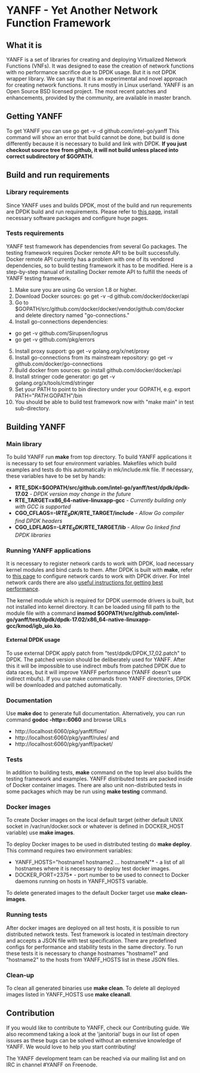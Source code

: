 # YANFF - Yet Another Network Function Framework 

## What it is
YANFF is a set of libraries for creating and deploying Virtualized Network Functions (VNFs). It was designed to ease the creation of network functions with no performance sacrifice due to DPDK usage. But it is not DPDK wrapper library. We can say that it is an experimental and novel approach for creating network functions. It runs mostly in Linux userland. 
YANFF is an Open Source BSD licensed project. The most recent patches and enhancements, provided by the community, are available in master branch.

## Getting YANFF
To get YANFF you can use go get -v -d github.com/intel-go/yanff
This command will show an error that build cannot be done, but build is done differently because it is necessary to build and link with DPDK. **If you just checkout source tree from github, it will not build unless placed into correct subdirectory of $GOPATH.**

## Build and run requirements
### Library requirements
Since YANFF uses and builds DPDK, most of the build and run requrements are DPDK build and run requirements. Please refer to [this page](http://dpdk.org/doc/guides/linux_gsg/sys_reqs.html "DPDK requirements"), install necessary software packages and configure huge pages.

### Tests requirements
YANFF test framework has dependencies from several Go packages. The testing framework requires Docker remote API to be built successfully. Docker remote API currently has a problem with one of its vendored dependencies, so to build testing framework it has to be modified. Here is a step-by-step manual of installing Docker remote API to fulfill the needs of YANFF testing framework.

1. Make sure you are using Go version 1.8 or higher.
2. Download Docker sources: go get -v -d github.com/docker/docker/api
3. Go to $GOPATH/src/github.com/docker/docker/vendor/github.com/docker and delete directory named "go-connections."
4. Install go-connections dependencies:
  * go get -v github.com/Sirupsen/logrus
  * go get -v github.com/pkg/errors
5. Install proxy support: go get -v golang.org/x/net/proxy
6. Install go-connections from its mainstream repository: go get -v github.com/docker/go-connections
7. Build docker from sources: go install github.com/docker/docker/api
8. Install stringer code generator: go get -v golang.org/x/tools/cmd/stringer
9. Set your PATH to point to bin directory under your GOPATH, e.g. export PATH="$PATH:$GOPATH"/bin
10. You should be able to build test framework now with "make main" in test sub-directory.

## Building YANFF
### Main library
To build YANFF run **make** from top directory. To build YANFF applications it is necessary to set four environment variables. Makefiles which build examples and tests do this automatically in mk/include.mk file. If necessary, these variables have to be set by hands:
* **RTE_SDK=$GOPATH/src/github.com/intel-go/yanff/test/dpdk/dpdk-17.02** _- DPDK version may change in the future_
* **RTE_TARGET=x86_64-native-linuxapp-gcc** _- Currently building only with GCC is supported_
* **CGO_CFLAGS=-I$RTE_SDK/$RTE_TARGET/include** _- Allow Go compiler find DPDK headers_
* **CGO_LDFLAGS=-L$RTE_SDK/$RTE_TARGET/lib** _- Allow Go linked find DPDK libraries_

### Running YANFF applications
It is necessary to register network cards to work with DPDK, load necessary kernel modules and bind cards to them. After DPDK is built with **make**, refer to [this page](http://dpdk.org/doc/guides/linux_gsg/build_dpdk.html "Binding network cards to DPDK driver") to configure network cards to work with DPDK driver. For Intel network cards there are also [useful instructions for getting best performance](http://dpdk.org/doc/guides/linux_gsg/nic_perf_intel_platform.html "Intel NICs performance advices").

The kernel module which is required for DPDK usermode drivers is built, but not installed into kernel directory. It can be loaded using fill path to the module file with a command **insmod $GOPATH/src/github.com/intel-go/yanff/test/dpdk/dpdk-17.02/x86_64-native-linuxapp-gcc/kmod/igb_uio.ko**.

#### External DPDK usage

To use external DPDK apply patch from "test/dpdk/DPDK_17_02.patch" to DPDK. The patched version should be deliberately used for YANFF. After this it will be impossible to use indirect mbufs from patched DPDK due to data races,  but it will improve YANFF performance (YANFF doesn't use indirect mbufs). If you use make commands from YANFF directories, DPDK will be downloaded and patched automatically.

### Documentation 
Use **make doc** to generate full documentation. Alternatively, you can run command **godoc -http=:6060** and browse URLs
* http://localhost:6060/pkg/yanff/flow/
* http://localhost:6060/pkg/yanff/rules/ and
* http://localhost:6060/pkg/yanff/packet/

### Tests
In addition to building tests, **make** command on the top level also builds the testing framework and examples. YANFF distributed tests are packed inside of Docker container images. There are also unit non-distributed tests in some packages which may be run using **make testing** command.

### Docker images
To create Docker images on the local default target (either default UNIX socket in /var/run/docker.sock or whatever is defined in DOCKER_HOST variable) use **make images**.

To deploy Docker images to be used in distributed testing do **make deploy**. This command requires two environment variables:
* YANFF_HOSTS="hostname1 hostname2 ... hostnameN"* - a list of all hostnames where it is necessary to deploy test docker images.
* DOCKER_PORT=2375* - port number to be used to connect to Docker daemons running on hosts in YANFF_HOSTS variable.

To delete generated images to the default Docker target use **make clean-images**.

### Running tests
After docker images are deployed on all test hosts, it is possible to run distributed network tests. Test framework is located in test/main directory and accepts a JSON file with test specification. There are predefined configs for performance and stability tests in the same directory. To run these tests it is necessary to change hostnames "hostname1" and "hostname2" to the hosts from YANFF_HOSTS list in these JSON files.

### Clean-up
To clean all generated binaries use **make clean**.
To delete all deployed images listed in YANFF_HOSTS use **make cleanall**.

## Contribution
If you would like to contribute to YANFF, check our Contributing guide. We also recommend taking a look at the 'janitorial' bugs in our list of open issues as these bugs can be solved without an extensive knowledge of YANFF. We would love to help you start contributing!

The YANFF development team can be reached via our mailing list and on IRC in channel #YANFF on Freenode.
